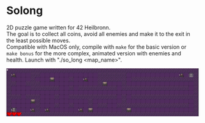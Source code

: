 # Solong
2D puzzle game written for 42 Heilbronn. <br />
The goal is to collect all coins, avoid all enemies and make it to the exit in the least possible moves. <br />
Compatible with MacOS only, compile with `make` for the basic version or `make bonus` for the more complex, animated version with enemies and health.
Launch with "./so_long <map_name>".

![](https://github.com/bloodbine/solong/blob/main/solong.gif)
